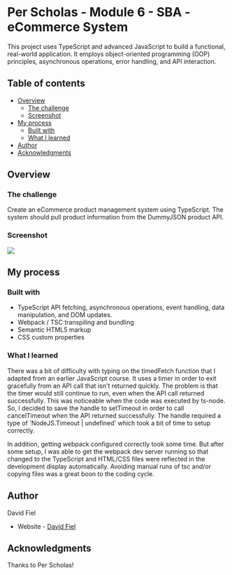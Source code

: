 # Per Scholas - Module 6 - SBA - eCommerce System

This project uses TypeScript and advanced JavaScript to build a functional, real-world application. It employs object-oriented programming (OOP) principles, asynchronous operations, error handling, and API interaction.

## Table of contents

- [Overview](#overview)
  - [The challenge](#the-challenge)
  - [Screenshot](#screenshot)
- [My process](#my-process)
  - [Built with](#built-with)
  - [What I learned](#what-i-learned)
- [Author](#author)
- [Acknowledgments](#acknowledgments)

## Overview

### The challenge

Create an eCommerce product management system using TypeScript. The system should pull product information from the DummyJSON product API.

### Screenshot

![](./screenshot.png)

## My process

### Built with

- TypeScript API fetching, asynchronous operations, event handling, data manipulation, and DOM updates.
- Webpack / TSC transpiling and bundling
- Semantic HTML5 markup
- CSS custom properties

### What I learned

There was a bit of difficulty with typing on the timedFetch function that I adapted from an earlier JavaScript course. It uses a timer in order to exit gracefully from an API call that isn't returned quickly. The problem is that the timer would still continue to run, even when the API call returned successfully. This was noticeable when the code was executed by ts-node. So, I decided to save the handle to setTimeout in order to call cancelTimeout when the API returned successfully. The handle required a type of 'NodeJS.Timeout | undefined' which took a bit of time to setup correctly.

In addition, getting webpack configured correctly took some time. But after some setup, I was able to get the webpack dev server running so that changed to the TypeScript and HTML/CSS files were reflected in the development display automatically. Avoiding manual runs of tsc and/or copying files was a great boon to the coding cycle.

## Author

David Fiel

- Website - [David Fiel](https://fiel.us)

## Acknowledgments

Thanks to Per Scholas!
